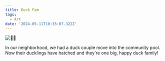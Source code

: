 ```yaml
---
title: Duck Fam
tags:
  - Art
date: '2024-05-11T10:35:07.322Z'
---
```


![🦆🐤](http://res.cloudinary.com/cpadilla/image/upload/v1715364835/chrisdpadilla/blog/art/lihx6dszjuveyvanchbt.jpg)

In our neighborhood, we had a duck couple move into the community pool. Now their ducklings have hatched and they're one big, happy duck family!
